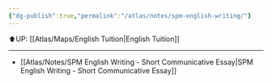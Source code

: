 ```yaml
---
{"dg-publish":true,"permalink":"/atlas/notes/spm-english-writing/"}
---
```


⬆️UP: [[Atlas/Maps/English Tuition\|English Tuition]]

---

- [[Atlas/Notes/SPM English Writing - Short Communicative Essay\|SPM English Writing - Short Communicative Essay]]
